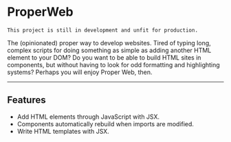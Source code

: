 # ProperWeb
`This project is still in development and unfit for production.`

The (opinionated) proper way to develop websites. Tired of typing long, complex scripts for doing something as simple as adding another HTML element to your DOM? Do you want to be able to build HTML sites in components, but without having to look for odd formatting and highlighting systems? Perhaps you will enjoy Proper Web, then.

---

## Features
- Add HTML elements through JavaScript with JSX.
- Components automatically rebuild when imports are modified.
- Write HTML templates with JSX.